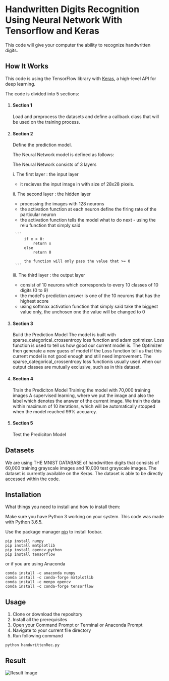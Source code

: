 # Handwritten Digits Recognition Using Neural Network With Tensorflow and Keras

This code will give your computer the ability to recognize handwritten digits.

## How It Works
This code is using the TensorFlow library with [Keras](https://www.tensorflow.org/beta/guide/keras), a high-level API for deep learning.

The code is divided into 5 sections:
1. #### Section 1
   Load and preprocess the datasets and define a callback class that will be used on the training process. 
2. #### Section 2
   Define the prediction model.

   The Neural Network model is defined as follows:

   The Neural Network consists of 3 layers

   i. The first layer : the input layer

     - it recieves the input image in with size of 28x28 pixels.

   ii. The second layer : the hidden layer
      -  processing the images with 128 neurons
      -  the activation function at each neuron define the firing rate of the particular neuron
      -  the activation function tells the model what to do next
        - using the relu function that simply said
        
        ```
            if x > 0:
                return x
            else 
                return 0

            the function will only pass the value that >= 0    
        ```
     iii. The third layer : the output layer
      -  consist of 10 neurons which corresponds to every 10 classes of 10 digits (0 to 9)
      -  the model's prediction answer is one of the 10 neurons that has the highest score
      -  using softmax activation function that simply said take the biggest value only, the unchosen one the value will be changed to 0

3. #### Section 3
   Build the Prediction Model
   The model is built with sparse_categorical_crossentropy loss function and adam optimizer.
   Loss function is used to tell us how good our current model is.
   The Optimizer then generate a new guess of model if the Loss function tell us that this current model is not good enough and still need improvement.
   The sparse_categorical_crossentropy loss functionis usually used when our output classes are mutually exclusive, such as in this dataset.
   
5. #### Section 4
   Train the Prediciton Model
   Training the model with 70,000 training images
   A supervised learning, where we put the image and also the label which denotes the answer of the current image.
   We train the data within maximum of 10 iterations, which will be automatically stopped when the model reached 99% accuarcy.
7. #### Section 5
   Test the Prediciton Model



## Datasets
We are using THE MNIST DATABASE of handwritten digits that consists of 60,000 training grayscale images and 10,000 test grayscale images. The dataset is currently available on the Keras. The dataset is able to be directly accessed within the code.

## Installation
What things you need to install and how to install them:

Make sure you have Python 3 working on your system. This code was made with Python 3.6.5.

Use the package manager [pip](https://pip.pypa.io/en/stable/) to install foobar.

```
pip install numpy
pip install matplotlib
pip install opencv-python
pip install tensorflow
```
or if you are using Anaconda
```
conda install -c anaconda numpy
conda install -c conda-forge matplotlib
conda install -c menpo opencv
conda install -c conda-forge tensorflow
```

## Usage
1. Clone or download the repository
2. Install all the prerequisites
3. Open your Command Prompt or Terminal or Anaconda Prompt
4. Navigate to your current file directory
5. Run following command

```
python handwrittenRec.py
```
## Result
![Result Image](/results/handwrittenRec.png)

